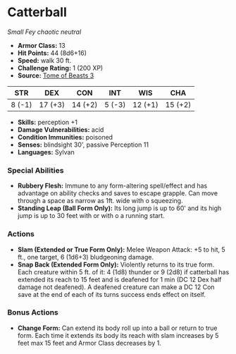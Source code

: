# Catterball

*Small* *Fey* *chaotic neutral*

- **Armor Class:** 13
- **Hit Points:** 44 (8d6+16)
- **Speed:** walk 30 ft.
- **Challenge Rating:** 1 (200 XP)
- **Source:** [Tome of Beasts 3](https://koboldpress.com/kpstore/product/tome-of-beasts-2-for-5th-edition/)

| STR | DEX | CON | INT | WIS | CHA |
| --- | --- | --- | --- | --- | --- |
| 8 (-1) | 17 (+3) | 14 (+2) | 5 (-3) | 12 (+1) | 15 (+2) |

- **Skills:** perception +1
- **Damage Vulnerabilities:** acid
- **Condition Immunities:** poisoned 
- **Senses:** blindsight 30', passive Perception 11
- **Languages:** Sylvan
### Special Abilities
- **Rubbery Flesh:** Immune to any form-altering spell/effect and has advantage on ability checks and saves to escape grapple. Can move through a space as narrow as 1ft. wide with o squeezing.
- **Standing Leap (Ball Form Only):** Its long jump is up to 60' and its high jump is up to 30 feet with or with o a running start.
### Actions
- **Slam (Extended or True Form Only):** Melee Weapon Attack: +5 to hit, 5 ft., one target, 6 (1d6+3) bludgeoning damage.
- **Snap Back (Extended Form Only):** Violently returns to its true form. Each creature within 5 ft. of it: 4 (1d8) thunder or 9 (2d8) if catterball has extended its reach to 15 feet and is deafened for 1 min (DC 12 Dex half damage not deafened). A deafened creature can make a DC 12 Con save at the end of each of its turns success ends effect on itself.
### Bonus Actions
- **Change Form:** Can extend its body roll up into a ball or return to true form. Each time it extends its body its reach with slam increases by 5 feet max 15 feet and Armor Class decreases by 1.

